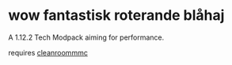 <h1>wow fantastisk roterande blåhaj</h1>

A 1.12.2 Tech Modpack aiming for performance.


requires [cleanroommmc](https://github.com/CleanroomMC)



